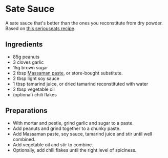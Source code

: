 # Sate Sauce

A sate sauce that's better than the ones you reconstitute from dry powder. Based on [this seriouseats recipe](https://www.seriouseats.com/recipes/2016/03/peanut-tamarind-dipping-sauce-spring-roll-satay-recipe.html).

## Ingredients

- 85g peanuts
- 3 cloves garlic
- 15g brown sugar
- 2 tbsp [Massaman paste](thai_massaman_paste.md), or store-bought substitute.
- 2 tbsp light soy sauce
- 1 tbsp tamarind juice, or dried tamarind reconstituted with water
- 2 tbsp vegetable oil
- (optional) chili flakes

## Preparations

- With mortar and pestle, grind garlic and sugar to a paste.
- Add peanuts and grind together to a chunky paste.
- Add Massaman paste, soy sauce, tamarind juice and stir until well combined.
- Add vegetable oil and stir to combine.
- Optionally, add chili flakes until the right level of spiciness.

